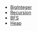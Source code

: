* [BigInteger](https://github.com/greenteemo/Algorithm/issues/1)
* [Recursion](https://github.com/greenteemo/Algorithm/issues/2)
* [BFS](https://github.com/greenteemo/Algorithm/issues/3)
* [Heap](https://github.com/greenteemo/Algorithm/issues/4)
